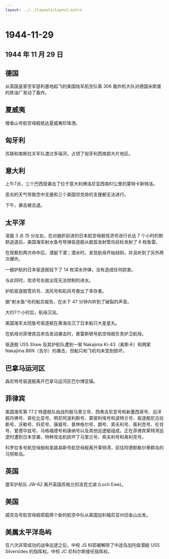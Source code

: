 ```yaml
---
layout: ../../layouts/Layout.astro
---
```


# 1944-11-29

## 1944 年 11 月 29 日

## 德国

从英国皇家空军瑟利基地起飞的美国陆军航空队第 306
轰炸机大队对德国米斯堡的炼油厂发动了轰炸。

## 夏威夷

檀香山号航空母舰抵达夏威夷珍珠港。

## 匈牙利

苏联和南斯拉夫军队渡过多瑙河，占领了匈牙利西南部大片地区。

## 意大利

上午7点，三个巴西营袭击了位于意大利博洛尼亚西南61公里的蒙特卡斯特洛。

恶劣的天气导致空中支援和三个美国坦克排的支援都无法进行。

下午，袭击被击退。

## 太平洋

凌晨 3 点 15 分左右，在对曲折前进的日本航空母舰信浓号进行长达 7
个小时的默默追逐后，美国海军射水鱼号导弹驱逐舰从舰首发射管向目标发射了 6
枚鱼雷。

在观察到两次命中后，潜艇下潜；潜水时，发现航母开始倾斜，并且听到了另外两次爆炸。

一艘护航的日本驱逐舰投下了 14 枚深水炸弹，没有造成任何损害。

与此同时，信浓号右舷出现无法控制的进水。

护航驱逐舰雪风号、滨风号和矶风号救出了幸存者。

据"射水鱼"号的船员报告，在水下 47 分钟内听到了破裂的声音。

大约7个小时后，航母沉没。

美国海军太阳鱼号驱逐舰在黄海击沉了日本船只大星星丸。

在航母对菲律宾吕宋岛发动袭击时，普雷斯顿号航空母舰负责护卫航母。

驱逐舰 USS Shaw 及其护航队遭到一架 Nakajima Ki-43（奥斯卡）和两架
Nakajima B6N（吉尔）的袭击，但船只和飞机均未受到损坏。

## 巴拿马运河区

森尼特号驱逐舰离开巴拿马运河区巴尔博亚镇。

## 菲律宾

美国海军第 77.2
特遣舰队由战列舰马里兰号、西弗吉尼亚号和新墨西哥号、巡洋舰丹佛号、哥伦比亚号、明尼阿波利斯号、蒙彼利埃号和波特兰号、驱逐舰尼古拉斯号、沃勒号、科尼号、康威号、普林格尔号、朗号、索夫利号、奥利克号、伦肖号、爱德华兹号、马格福德号和康纳号以及其他巡逻艇组成，正在菲律宾莱特湾巡逻时遭到日本空袭，特种攻击机损坏了马里兰号、索夫利号和奥利克号。

科罗拉多号航空母舰和圣路易斯号航空母舰离开莱特湾，前往阿德默勒尔蒂群岛的马努斯岛。

## 英国

盟军护航队 JW-62 离开英国苏格兰的洛克尤湖 (Loch Ewe)。

## 美国

威克岛号航空母舰搭载两个新的航空中队从美国加利福尼亚州旧金山出发。

## 美属太平洋岛屿

在六次非常成功的战争巡逻之后，中校 JS 科耶被解除了中途岛加托级潜艇 USS
Silversides 的指挥权。中校 JC 尼科尔斯接任指挥权。